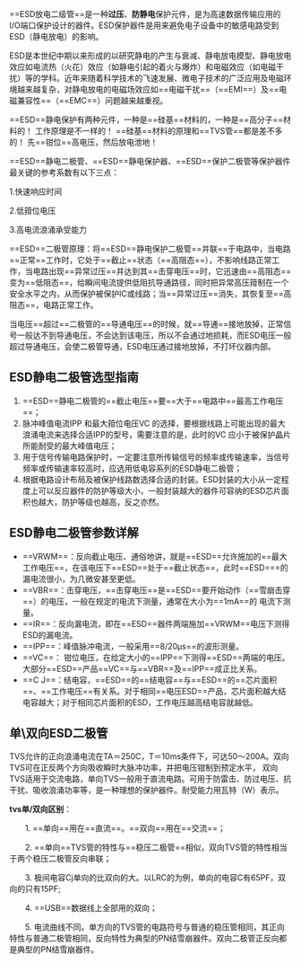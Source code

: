 ==ESD放电二级管==是一种**过压**、**防静电**保护元件，是为高速数据传输应用的I/O端口保护设计的器件。ESD保护器件是用来避免电子设备中的敏感电路受到ESD（静电放电）的影响。

ESD是本世纪中期以来形成的以研究静电的产生与衰减、静电放电模型、静电放电效应如电流热（火花）效应（如静电引起的着火与爆炸）和电磁效应（如电磁干扰）等的学科。近年来随着科学技术的飞速发展、微电子技术的广泛应用及电磁环境越来越复杂，对静电放电的电磁场效应如==电磁干扰==（==EMI==）及==电磁兼容性==（==EMC==）问题越来越重视。

==ESD==静电保护有两种元件，一种是==硅基==材料的，一种是==高分子==材料的！ 工作原理是不一样的！ ==硅基==材料的原理和==TVS管==都是差不多的！ 先==钳位==高电压，然后放电泄地！

==ESD==静电二极管、==ESD==静电保护器、==ESD==保护二极管等保护器件最关键的参考系数有以下三点：

1.快速响应时间

2.低箝位电压

3.高电流浪涌承受能力

==ESD==二极管原理：将==ESD==静电保护二极管==并联==于电路中，当电路==正常==工作时，它处于==截止==状态（==高阻态==），不影响线路正常工作，当电路出现==异常过压==并达到其==击穿电压==时，它迅速由==高阻态==变为==低阻态==，给瞬间电流提供低阻抗导通路径，同时把异常高压箝制在一个安全水平之内，从而保护被保护IC或线路；当==异常过压==消失，其恢复至==高阻态==，电路正常工作。

当电压==超过==二极管的==导通电压==的时候，就==导通==接地放掉，正常信号一般达不到导通电压，不会达到该电压，所以不会通过地损耗，而ESD电压一般超过导通电压，会使二极管导通，ESD电压通过接地放掉，不打坏仪器内部。

## ESD静电二极管选型指南

1. ==ESD==静电二极管的==截止电压==要==大于==电路中==最高工作电压==；
2. 脉冲峰值电流IPP 和最大箝位电压VC 的选择，要根据线路上可能出现的最大浪涌电流来选择合适IPP的型号，需要注意的是，此时的VC 应小于被保护晶片所能耐受的最大峰值电压；
3. 用于信号传输电路保护时，一定要注意所传输信号的频率或传输速率，当信号频率或传输速率较高时，应选用低电容系列的ESD静电二极管；
4. 根据电路设计布局及被保护线路数选择合适的封装。ESD封装的大小从一定程度上可以反应器件的防护等级大小，一般封装越大的器件可容纳的ESD芯片面积也越大，防护等级也越高，反之亦然。

## ESD静电二极管参数详解

* ==VRWM==：反向截止电压、通俗地讲，就是==ESD==允许施加的==最大工作电压==，在该电压下==ESD==处于==截止状态==，此时==ESD===的漏电流很小，为几微安甚至更低。
* ==VBR==：击穿电压，==击穿电压==是==ESD==要开始动作（==雪崩击穿==）的电压，一般在规定的电流下测量，通常在大小为==1mA==的 电流下测量。
*  ==IR==：反向漏电流，即在==ESD==器件两端施加==VRWM==电压下测得ESD的漏电流。
* ==IPP==：峰值脉冲电流，一般采用==8/20μs==的波形测量。
* ==VC==： 钳位电压，在给定大小的==IPP==下测得==ESD==两端的电压。大部分==ESD==产品==VC==与==VBR==及==IPP==成正比关系。
* ==C J==：结电容，==ESD==的==结电容==与==ESD==的==芯片面积==、==工作电压==有关系。对于相同==电压ESD==产品，芯片面积越大结电容越大；对于相同芯片面积的ESD，工作电压越高结电容就越低。

## 单\双向ESD二极管

TVS允许的正向浪涌电流在TA＝250C，T＝10ms条件下，可达50～200A。双向TVS可在正反两个方向吸收瞬时大脉冲功率，并把电压钳制到预定水平， 双向TVS适用于交流电路，单向TVS一般用于直流电路。可用于防雷击、防过电压、抗干扰、吸收浪涌功率等，是一种理想的保护器件。耐受能力用瓦特（W）表示。

**tvs单/双向区别**：

　　1. ==单向==用在==直流==。==双向==用在==交流==；

　　2. ==单向==TVS管的特性与==稳压二极管==相似，双向TVS管的特性相当于两个稳压二极管反向串联；

　　3. 极间电容Cj单向的比双向的大。以LRC的为例，单向的电容C有65PF，双向的只有15PF;

　　4. ==USB==数据线上全部用的双向；

　　5. 电流曲线不同。单方向的TVS管的电路符号与普通的稳压管相同，其正向特性与普通二极管相同，反向特性为典型的PN结雪崩器件。双向二极管正反向都是典型的PN结雪崩器件。

